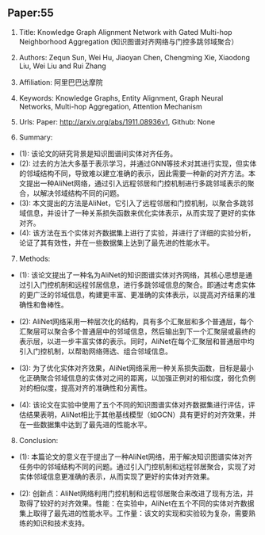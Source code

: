 ## Paper:55




1. Title: Knowledge Graph Alignment Network with Gated Multi-hop Neighborhood Aggregation (知识图谱对齐网络与门控多跳邻域聚合）

2. Authors: Zequn Sun, Wei Hu, Jiaoyan Chen, Chengming Xie, Xiaodong Liu, Wei Liu and Rui Zhang

3. Affiliation: 阿里巴巴达摩院

4. Keywords: Knowledge Graphs, Entity Alignment, Graph Neural Networks, Multi-hop Aggregation, Attention Mechanism

5. Urls: Paper: http://arxiv.org/abs/1911.08936v1, Github: None

6. Summary:
- (1): 该论文的研究背景是知识图谱间实体对齐任务。
- (2): 过去的方法大多基于表示学习，并通过GNN等技术对其进行实现，但实体的邻域结构不同，导致难以建立准确的表示，因此需要一种新的对齐方法。本文提出一种AliNet网络，通过引入远程邻居和门控机制进行多跳邻域表示的聚合，以解决邻域结构不同的问题。
- (3): 本文提出的方法是AliNet，它引入了远程邻居和门控机制，以聚合多跳邻域信息，并设计了一种关系损失函数来优化实体表示，从而实现了更好的实体对齐。
- (4): 该方法在五个实体对齐数据集上进行了实验，并进行了详细的实验分析，论证了其有效性，并在一些数据集上达到了最先进的性能水平。
7. Methods: 

- (1): 该论文提出了一种名为AliNet的知识图谱实体对齐网络，其核心思想是通过引入门控机制和远程邻居信息，进行多跳邻域信息的聚合。即通过考虑实体的更广泛的邻域信息，构建更丰富、更准确的实体表示，以提高对齐结果的准确性和鲁棒性。

- (2): AliNet网络采用一种层次化的结构，具有多个汇聚层和多个普通层，每个汇聚层可以聚合多个普通层中的邻域信息，然后输出到下一个汇聚层或最终的表示层，以进一步丰富实体的表示。同时，AliNet在每个汇聚层和普通层中均引入门控机制，以帮助网络筛选、组合邻域信息。

- (3): 为了优化实体对齐效果，AliNet网络采用一种关系损失函数，目标是最小化正确聚合邻域信息的实体对之间的距离，以加强正例对的相似度，弱化负例对的相似度，提高对齐的准确性和分离性。

- (4): 该论文在实验中使用了五个不同的知识图谱实体对齐数据集进行评估，评估结果表明，AliNet相比于其他基线模型（如GCN）具有更好的对齐效果，并在一些数据集中达到了最先进的性能水平。





8. Conclusion: 
- (1): 本篇论文的意义在于提出了一种AliNet网络，用于解决知识图谱实体对齐任务中的邻域结构不同的问题。通过引入门控机制和远程邻居聚合，实现了对实体邻域信息更准确的表示，从而实现了更好的实体对齐效果。

- (2): 创新点：AliNet网络利用门控机制和远程邻居聚合来改进了现有方法，并取得了较好的对齐效果。性能：在实验中，AliNet在五个不同的实体对齐数据集上取得了最先进的性能水平。工作量：该文的实现和实验较为复杂，需要熟练的知识和技术支持。




